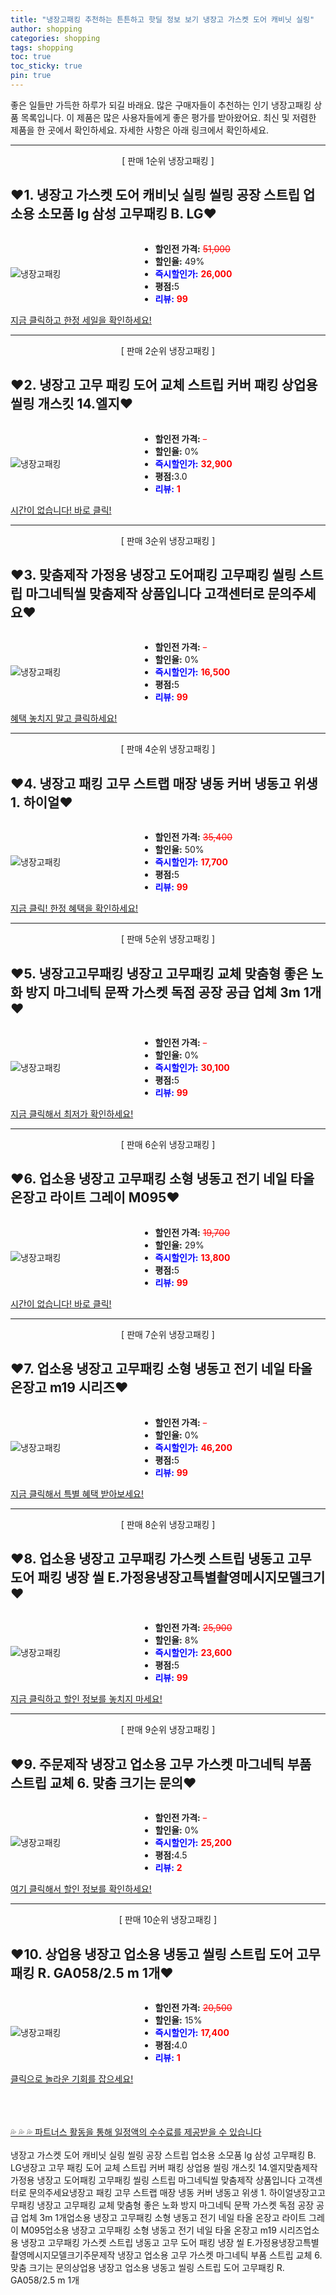```yaml
---
title: "냉장고패킹 추천하는 튼튼하고 핫딜 정보 보기 냉장고 가스켓 도어 캐비닛 실링"
author: shopping
categories: shopping
tags: shopping
toc: true
toc_sticky: true
pin: true
---
```

좋은 일들만 가득한 하루가 되길 바래요. 많은 구매자들이 추천하는 인기 냉장고패킹 상품 목록입니다. 이 제품은 많은 사용자들에게 좋은 평가를 받아왔어요. 최신 및 저렴한 제품을 한 곳에서 확인하세요. 자세한 사항은 아래 링크에서 확인하세요.

---
<p class="toplist" style="margin: 0 auto; display: block; width: fit-content;">[ 판매 1순위 냉장고패킹 ]</p>

<h2><strong>❤️1. 냉장고 가스켓 도어 캐비닛 실링 씰링 공장 스트립 업소용 소모품 lg 삼성 고무패킹 B. LG❤️</strong></h2>

<div style="display: flex; align-items: center;">
    <div style="flex: 0.4;">
        <img src="https://thumbnail7.coupangcdn.com/thumbnails/remote/230x230ex/image/vendor_inventory/65f2/699ef068431e4615bb4543277398959eee808cdb7d237af9c117fb7b105e.jpg" alt="냉장고패킹" style="max-width: 100%;">
    </div>
    <div style="flex: 0.6; margin-left: 10px;">
        <ul>
            <li><strong>할인전 가격:</strong> <del style="color: red;">51,000</del></li>
            <li><strong>할인율:</strong> 49%</li>
            <li><span style='color:blue'><strong>즉시할인가:</strong></span> <span style='color:red'><strong>26,000</strong></span></li>
            <li><strong>평점:</strong>5</li>
            <li><span style='color:blue'><strong>리뷰:</strong></span> <span style='color:red'><strong>99</strong></span></li>
        </ul>
    </div>
</div>
<div class="center">
    <a href="https://William4Davisa.github.io?lptag=AF9450613&subid=githubio&pageKey=8230030994&traceid=V0-153&itemId=23685066406&vendorItemId=90419296830" class="myButton">
        지금 클릭하고 한정 세일을 확인하세요!
    </a>
</div>


---
<p class="toplist" style="margin: 0 auto; display: block; width: fit-content;">[ 판매 2순위 냉장고패킹 ]</p>

<h2><strong>❤️2. 냉장고 고무 패킹 도어 교체 스트립 커버 패킹 상업용 씰링 개스킷 14.엘지❤️</strong></h2>

<div style="display: flex; align-items: center;">
    <div style="flex: 0.4;">
        <img src="https://thumbnail8.coupangcdn.com/thumbnails/remote/230x230ex/image/vendor_inventory/e804/e267eb73224e3a1a48d9561c99961993adf317d76c8836ffc8bf8b4d5d9b.jpg" alt="냉장고패킹" style="max-width: 100%;">
    </div>
    <div style="flex: 0.6; margin-left: 10px;">
        <ul>
            <li><strong>할인전 가격:</strong> <del style="color: red;">-</del></li>
            <li><strong>할인율:</strong> 0%</li>
            <li><span style='color:blue'><strong>즉시할인가:</strong></span> <span style='color:red'><strong>32,900</strong></span></li>
            <li><strong>평점:</strong>3.0</li>
            <li><span style='color:blue'><strong>리뷰:</strong></span> <span style='color:red'><strong>1</strong></span></li>
        </ul>
    </div>
</div>
<div class="center">
    <a href="https://William4Davisa.github.io?lptag=AF9450613&subid=githubio&pageKey=7768428291&traceid=V0-153&itemId=20966229567&vendorItemId=88031551090" class="myButton">
        시간이 없습니다! 바로 클릭!
    </a>
</div>


---
<p class="toplist" style="margin: 0 auto; display: block; width: fit-content;">[ 판매 3순위 냉장고패킹 ]</p>

<h2><strong>❤️3. 맞춤제작 가정용 냉장고 도어패킹 고무패킹 씰링 스트립 마그네틱씰 맞춤제작 상품입니다 고객센터로 문의주세요❤️</strong></h2>

<div style="display: flex; align-items: center;">
    <div style="flex: 0.4;">
        <img src="https://thumbnail8.coupangcdn.com/thumbnails/remote/230x230ex/image/vendor_inventory/8dba/ecd50a16d8b7f0f705b54935b9b2a2b367e20f2d05163a5ed11dadf11979.jpg" alt="냉장고패킹" style="max-width: 100%;">
    </div>
    <div style="flex: 0.6; margin-left: 10px;">
        <ul>
            <li><strong>할인전 가격:</strong> <del style="color: red;">-</del></li>
            <li><strong>할인율:</strong> 0%</li>
            <li><span style='color:blue'><strong>즉시할인가:</strong></span> <span style='color:red'><strong>16,500</strong></span></li>
            <li><strong>평점:</strong>5</li>
            <li><span style='color:blue'><strong>리뷰:</strong></span> <span style='color:red'><strong>99</strong></span></li>
        </ul>
    </div>
</div>
<div class="center">
    <a href="https://William4Davisa.github.io?lptag=AF9450613&subid=githubio&pageKey=8138217647&traceid=V0-153&itemId=23120084931&vendorItemId=90153246043" class="myButton">
        혜택 놓치지 말고 클릭하세요!
    </a>
</div>


---
<p class="toplist" style="margin: 0 auto; display: block; width: fit-content;">[ 판매 4순위 냉장고패킹 ]</p>

<h2><strong>❤️4. 냉장고 패킹 고무 스트랩 매장 냉동 커버 냉동고 위생 1. 하이얼❤️</strong></h2>

<div style="display: flex; align-items: center;">
    <div style="flex: 0.4;">
        <img src="https://thumbnail8.coupangcdn.com/thumbnails/remote/230x230ex/image/vendor_inventory/9c3d/64f163a8185768643e1d58bee34f22bba13a6d5d8b6acda2968165e663aa.jpg" alt="냉장고패킹" style="max-width: 100%;">
    </div>
    <div style="flex: 0.6; margin-left: 10px;">
        <ul>
            <li><strong>할인전 가격:</strong> <del style="color: red;">35,400</del></li>
            <li><strong>할인율:</strong> 50%</li>
            <li><span style='color:blue'><strong>즉시할인가:</strong></span> <span style='color:red'><strong>17,700</strong></span></li>
            <li><strong>평점:</strong>5</li>
            <li><span style='color:blue'><strong>리뷰:</strong></span> <span style='color:red'><strong>99</strong></span></li>
        </ul>
    </div>
</div>
<div class="center">
    <a href="https://William4Davisa.github.io?lptag=AF9450613&subid=githubio&pageKey=8201954446&traceid=V0-153&itemId=23515087376&vendorItemId=90541475757" class="myButton">
        지금 클릭! 한정 혜택을 확인하세요!
    </a>
</div>


---
<p class="toplist" style="margin: 0 auto; display: block; width: fit-content;">[ 판매 5순위 냉장고패킹 ]</p>

<h2><strong>❤️5. 냉장고고무패킹 냉장고 고무패킹 교체 맞춤형 좋은 노화 방지 마그네틱 문짝 가스켓 독점 공장 공급 업체 3m 1개❤️</strong></h2>

<div style="display: flex; align-items: center;">
    <div style="flex: 0.4;">
        <img src="https://thumbnail10.coupangcdn.com/thumbnails/remote/230x230ex/image/vendor_inventory/5555/36831a0e5094be788605702cd0b5da89726bb678ceefb0cc902fc25e53ec.jpg" alt="냉장고패킹" style="max-width: 100%;">
    </div>
    <div style="flex: 0.6; margin-left: 10px;">
        <ul>
            <li><strong>할인전 가격:</strong> <del style="color: red;">-</del></li>
            <li><strong>할인율:</strong> 0%</li>
            <li><span style='color:blue'><strong>즉시할인가:</strong></span> <span style='color:red'><strong>30,100</strong></span></li>
            <li><strong>평점:</strong>5</li>
            <li><span style='color:blue'><strong>리뷰:</strong></span> <span style='color:red'><strong>99</strong></span></li>
        </ul>
    </div>
</div>
<div class="center">
    <a href="https://William4Davisa.github.io?lptag=AF9450613&subid=githubio&pageKey=8200072121&traceid=V0-153&itemId=23502646778&vendorItemId=90747477334" class="myButton">
        지금 클릭해서 최저가 확인하세요!
    </a>
</div>


---
<p class="toplist" style="margin: 0 auto; display: block; width: fit-content;">[ 판매 6순위 냉장고패킹 ]</p>

<h2><strong>❤️6. 업소용 냉장고 고무패킹 소형 냉동고 전기 네일 타올 온장고 라이트 그레이 M095❤️</strong></h2>

<div style="display: flex; align-items: center;">
    <div style="flex: 0.4;">
        <img src="https://thumbnail10.coupangcdn.com/thumbnails/remote/230x230ex/image/vendor_inventory/237b/4f54c0fbf9b1d5c6400b282c202ff0017fa2aa6276060b6923b19354fa5e.jpg" alt="냉장고패킹" style="max-width: 100%;">
    </div>
    <div style="flex: 0.6; margin-left: 10px;">
        <ul>
            <li><strong>할인전 가격:</strong> <del style="color: red;">19,700</del></li>
            <li><strong>할인율:</strong> 29%</li>
            <li><span style='color:blue'><strong>즉시할인가:</strong></span> <span style='color:red'><strong>13,800</strong></span></li>
            <li><strong>평점:</strong>5</li>
            <li><span style='color:blue'><strong>리뷰:</strong></span> <span style='color:red'><strong>99</strong></span></li>
        </ul>
    </div>
</div>
<div class="center">
    <a href="https://William4Davisa.github.io?lptag=AF9450613&subid=githubio&pageKey=8163425148&traceid=V0-153&itemId=23283788804&vendorItemId=90777419354" class="myButton">
        시간이 없습니다! 바로 클릭!
    </a>
</div>


---
<p class="toplist" style="margin: 0 auto; display: block; width: fit-content;">[ 판매 7순위 냉장고패킹 ]</p>

<h2><strong>❤️7. 업소용 냉장고 고무패킹 소형 냉동고 전기 네일 타올 온장고 m19 시리즈❤️</strong></h2>

<div style="display: flex; align-items: center;">
    <div style="flex: 0.4;">
        <img src="https://thumbnail10.coupangcdn.com/thumbnails/remote/230x230ex/image/vendor_inventory/e879/3e6715037c92f1fdd9f9908845b853d37d46702d6fb0bbfa9716314981dc.jpg" alt="냉장고패킹" style="max-width: 100%;">
    </div>
    <div style="flex: 0.6; margin-left: 10px;">
        <ul>
            <li><strong>할인전 가격:</strong> <del style="color: red;">-</del></li>
            <li><strong>할인율:</strong> 0%</li>
            <li><span style='color:blue'><strong>즉시할인가:</strong></span> <span style='color:red'><strong>46,200</strong></span></li>
            <li><strong>평점:</strong>5</li>
            <li><span style='color:blue'><strong>리뷰:</strong></span> <span style='color:red'><strong>99</strong></span></li>
        </ul>
    </div>
</div>
<div class="center">
    <a href="https://William4Davisa.github.io?lptag=AF9450613&subid=githubio&pageKey=8163425148&traceid=V0-153&itemId=23283788894&vendorItemId=90316067695" class="myButton">
        지금 클릭해서 특별 혜택 받아보세요!
    </a>
</div>


---
<p class="toplist" style="margin: 0 auto; display: block; width: fit-content;">[ 판매 8순위 냉장고패킹 ]</p>

<h2><strong>❤️8. 업소용 냉장고 고무패킹 가스켓 스트립 냉동고 고무 도어 패킹 냉장 씰 E.가정용냉장고특별촬영메시지모델크기❤️</strong></h2>

<div style="display: flex; align-items: center;">
    <div style="flex: 0.4;">
        <img src="https://thumbnail8.coupangcdn.com/thumbnails/remote/230x230ex/image/vendor_inventory/a4fb/bdddf1b38c7d725e19d303bf726f08ae22a903182504be318f2cca645a70.jpg" alt="냉장고패킹" style="max-width: 100%;">
    </div>
    <div style="flex: 0.6; margin-left: 10px;">
        <ul>
            <li><strong>할인전 가격:</strong> <del style="color: red;">25,900</del></li>
            <li><strong>할인율:</strong> 8%</li>
            <li><span style='color:blue'><strong>즉시할인가:</strong></span> <span style='color:red'><strong>23,600</strong></span></li>
            <li><strong>평점:</strong>5</li>
            <li><span style='color:blue'><strong>리뷰:</strong></span> <span style='color:red'><strong>99</strong></span></li>
        </ul>
    </div>
</div>
<div class="center">
    <a href="https://William4Davisa.github.io?lptag=AF9450613&subid=githubio&pageKey=8221030551&traceid=V0-153&itemId=23628370307&vendorItemId=90653864020" class="myButton">
        지금 클릭하고 할인 정보를 놓치지 마세요!
    </a>
</div>


---
<p class="toplist" style="margin: 0 auto; display: block; width: fit-content;">[ 판매 9순위 냉장고패킹 ]</p>

<h2><strong>❤️9. 주문제작 냉장고 업소용 고무 가스켓 마그네틱 부품 스트립 교체 6. 맞춤 크기는 문의❤️</strong></h2>

<div style="display: flex; align-items: center;">
    <div style="flex: 0.4;">
        <img src="https://thumbnail9.coupangcdn.com/thumbnails/remote/230x230ex/image/vendor_inventory/f971/7ed917effb66d7967d090e38049e00f461a691b2c0548eb4816c6282409d.jpg" alt="냉장고패킹" style="max-width: 100%;">
    </div>
    <div style="flex: 0.6; margin-left: 10px;">
        <ul>
            <li><strong>할인전 가격:</strong> <del style="color: red;">-</del></li>
            <li><strong>할인율:</strong> 0%</li>
            <li><span style='color:blue'><strong>즉시할인가:</strong></span> <span style='color:red'><strong>25,200</strong></span></li>
            <li><strong>평점:</strong>4.5</li>
            <li><span style='color:blue'><strong>리뷰:</strong></span> <span style='color:red'><strong>2</strong></span></li>
        </ul>
    </div>
</div>
<div class="center">
    <a href="https://William4Davisa.github.io?lptag=AF9450613&subid=githubio&pageKey=7648831825&traceid=V0-153&itemId=20346011676&vendorItemId=87430658429" class="myButton">
        여기 클릭해서 할인 정보를 확인하세요!
    </a>
</div>


---
<p class="toplist" style="margin: 0 auto; display: block; width: fit-content;">[ 판매 10순위 냉장고패킹 ]</p>

<h2><strong>❤️10. 상업용 냉장고 업소용 냉동고 씰링 스트립 도어 고무패킹 R. GA058/2.5 m 1개❤️</strong></h2>

<div style="display: flex; align-items: center;">
    <div style="flex: 0.4;">
        <img src="https://thumbnail10.coupangcdn.com/thumbnails/remote/230x230ex/image/vendor_inventory/2996/d31f146cc1b16e4760967185b0b3d8928b47305d698aa1e98116e696cf99.jpg" alt="냉장고패킹" style="max-width: 100%;">
    </div>
    <div style="flex: 0.6; margin-left: 10px;">
        <ul>
            <li><strong>할인전 가격:</strong> <del style="color: red;">20,500</del></li>
            <li><strong>할인율:</strong> 15%</li>
            <li><span style='color:blue'><strong>즉시할인가:</strong></span> <span style='color:red'><strong>17,400</strong></span></li>
            <li><strong>평점:</strong>4.0</li>
            <li><span style='color:blue'><strong>리뷰:</strong></span> <span style='color:red'><strong>1</strong></span></li>
        </ul>
    </div>
</div>
<div class="center">
    <a href="https://William4Davisa.github.io?lptag=AF9450613&subid=githubio&pageKey=8090184533&traceid=V0-153&itemId=22846986667&vendorItemId=89881680588" class="myButton">
        클릭으로 놀라운 기회를 잡으세요!
    </a>
</div>

<br><br><br>[💦 💦 💦 파트너스 활동을 통해 일정액의 수수료를 제공받을 수 있습니다](https://link.coupang.com/a/bcpT2c)<br><br>냉장고 가스켓 도어 캐비닛 실링 씰링 공장 스트립 업소용 소모품 lg 삼성 고무패킹 B. LG냉장고 고무 패킹 도어 교체 스트립 커버 패킹 상업용 씰링 개스킷 14.엘지맞춤제작 가정용 냉장고 도어패킹 고무패킹 씰링 스트립 마그네틱씰 맞춤제작 상품입니다 고객센터로 문의주세요냉장고 패킹 고무 스트랩 매장 냉동 커버 냉동고 위생 1. 하이얼냉장고고무패킹 냉장고 고무패킹 교체 맞춤형 좋은 노화 방지 마그네틱 문짝 가스켓 독점 공장 공급 업체 3m 1개업소용 냉장고 고무패킹 소형 냉동고 전기 네일 타올 온장고 라이트 그레이 M095업소용 냉장고 고무패킹 소형 냉동고 전기 네일 타올 온장고 m19 시리즈업소용 냉장고 고무패킹 가스켓 스트립 냉동고 고무 도어 패킹 냉장 씰 E.가정용냉장고특별촬영메시지모델크기주문제작 냉장고 업소용 고무 가스켓 마그네틱 부품 스트립 교체 6. 맞춤 크기는 문의상업용 냉장고 업소용 냉동고 씰링 스트립 도어 고무패킹 R. GA058/2.5 m 1개